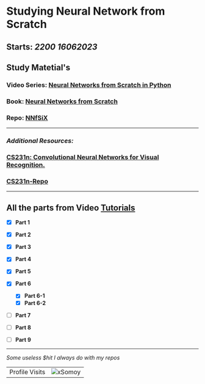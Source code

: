 # Studying Neural Network from Scratch
**Starts: *2200 16062023***
---
## Study Matetial's

### Video Series: [Neural Networks from Scratch in Python](https://www.youtube.com/playlist?list=PLQVvvaa0QuDcjD5BAw2DxE6OF2tius3V3)

### Book: [Neural Networks from Scratch](https://nnfs.io/)

### Repo: [NNfSiX](https://github.com/Sentdex/NNfSiX)

---
### *Additional Resources:*
### [CS231n: Convolutional Neural Networks for Visual Recognition.](https://cs231n.github.io/neural-networks-case-study/)

### [CS231n-Repo](https://github.com/cs231n/cs231n.github.io)

---
## All the parts from Video [Tutorials](https://www.youtube.com/playlist?list=PLQVvvaa0QuDcjD5BAw2DxE6OF2tius3V3)
- [x] **Part 1**
- [x] **Part 2**
- [x] **Part 3**
- [x] **Part 4**
- [x] **Part 5**
- [x] **Part 6**
  - [x] **Part 6-1**
  - [x] **Part 6-2**
- [ ] **Part 7**
- [ ] **Part 8**
- [ ] **Part 9**


--- 




*Some useless $hit I always do with my repos*

<!-- visitor counter -->
<table aligh="center">
  <tr>
    <td>Profile Visits</td>
    <td><img src="https://profile-counter.glitch.me/xsomoy/count.svg" alt="xSomoy" /></td>
  </tr>
</table>